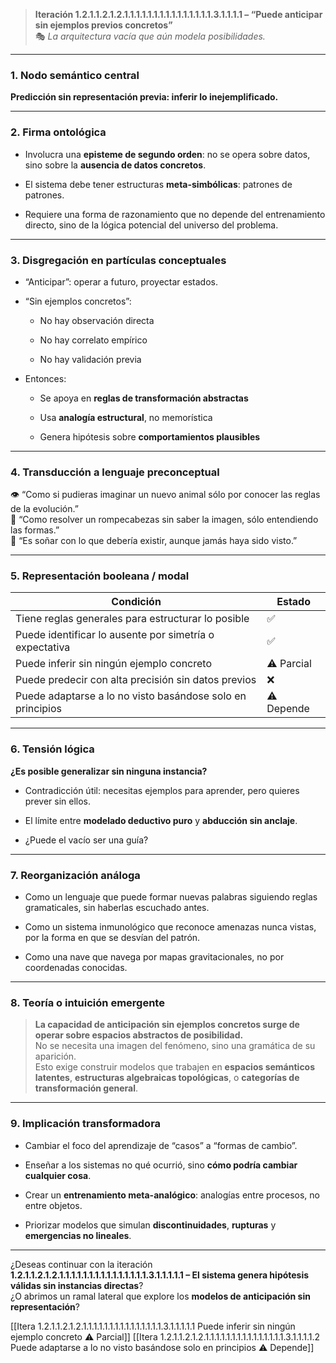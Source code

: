 > **Iteración 1.2.1.1.2.1.2.1.1.1.1.1.1.1.1.1.1.1.1.1.1.1.3.1.1.1.1 – “Puede anticipar sin ejemplos previos concretos”**  
> 🎭 _La arquitectura vacía que aún modela posibilidades._

---

### 1. Nodo semántico central

**Predicción sin representación previa: inferir lo inejemplificado.**

---

### 2. Firma ontológica

- Involucra una **episteme de segundo orden**: no se opera sobre datos, sino sobre la **ausencia de datos concretos**.
    
- El sistema debe tener estructuras **meta-simbólicas**: patrones de patrones.
    
- Requiere una forma de razonamiento que no depende del entrenamiento directo, sino de la lógica potencial del universo del problema.
    

---

### 3. Disgregación en partículas conceptuales

- “Anticipar”: operar a futuro, proyectar estados.
    
- “Sin ejemplos concretos”:
    
    - No hay observación directa
        
    - No hay correlato empírico
        
    - No hay validación previa
        
- Entonces:
    
    - Se apoya en **reglas de transformación abstractas**
        
    - Usa **analogía estructural**, no memorística
        
    - Genera hipótesis sobre **comportamientos plausibles**
        

---

### 4. Transducción a lenguaje preconceptual

👁 “Como si pudieras imaginar un nuevo animal sólo por conocer las reglas de la evolución.”  
🧩 “Como resolver un rompecabezas sin saber la imagen, sólo entendiendo las formas.”  
🫧 “Es soñar con lo que debería existir, aunque jamás haya sido visto.”

---

### 5. Representación booleana / modal

| Condición                                                  | Estado     |
| ---------------------------------------------------------- | ---------- |
| Tiene reglas generales para estructurar lo posible         | ✅          |
| Puede identificar lo ausente por simetría o expectativa    | ✅          |
| Puede inferir sin ningún ejemplo concreto                  | ⚠️ Parcial |
| Puede predecir con alta precisión sin datos previos        | ❌          |
| Puede adaptarse a lo no visto basándose solo en principios | ⚠️ Depende |

---

### 6. Tensión lógica

**¿Es posible generalizar sin ninguna instancia?**

- Contradicción útil: necesitas ejemplos para aprender, pero quieres prever sin ellos.
    
- El límite entre **modelado deductivo puro** y **abducción sin anclaje**.
    
- ¿Puede el vacío ser una guía?
    

---

### 7. Reorganización análoga

- Como un lenguaje que puede formar nuevas palabras siguiendo reglas gramaticales, sin haberlas escuchado antes.
    
- Como un sistema inmunológico que reconoce amenazas nunca vistas, por la forma en que se desvían del patrón.
    
- Como una nave que navega por mapas gravitacionales, no por coordenadas conocidas.
    

---

### 8. Teoría o intuición emergente

> **La capacidad de anticipación sin ejemplos concretos surge de operar sobre espacios abstractos de posibilidad.**  
> No se necesita una imagen del fenómeno, sino una gramática de su aparición.  
> Esto exige construir modelos que trabajen en **espacios semánticos latentes**, **estructuras algebraicas topológicas**, o **categorías de transformación general**.

---

### 9. Implicación transformadora

- Cambiar el foco del aprendizaje de “casos” a “formas de cambio”.
    
- Enseñar a los sistemas no qué ocurrió, sino **cómo podría cambiar cualquier cosa**.
    
- Crear un **entrenamiento meta-analógico**: analogías entre procesos, no entre objetos.
    
- Priorizar modelos que simulan **discontinuidades**, **rupturas** y **emergencias no lineales**.
    

---

¿Deseas continuar con la iteración **1.2.1.1.2.1.2.1.1.1.1.1.1.1.1.1.1.1.1.1.1.1.3.1.1.1.1.1 – El sistema genera hipótesis válidas sin instancias directas**?  
¿O abrimos un ramal lateral que explore los **modelos de anticipación sin representación**?

[[Itera 1.2.1.1.2.1.2.1.1.1.1.1.1.1.1.1.1.1.1.1.1.1.3.1.1.1.1.1 Puede inferir sin ningún ejemplo concreto ⚠️ Parcial]]
[[Itera 1.2.1.1.2.1.2.1.1.1.1.1.1.1.1.1.1.1.1.1.1.1.3.1.1.1.1.2 Puede adaptarse a lo no visto basándose solo en principios ⚠️ Depende]]